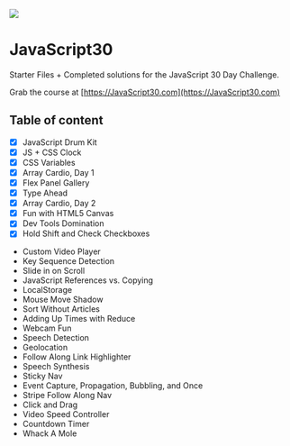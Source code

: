 ![](https://javascript30.com/images/JS3-social-share.png)

# JavaScript30

Starter Files + Completed solutions for the JavaScript 30 Day Challenge.

Grab the course at [https://JavaScript30.com](https://JavaScript30.com)

## Table of content

- [x] JavaScript Drum Kit
- [X] JS + CSS Clock
- [X] CSS Variables
- [X] Array Cardio, Day 1
- [X] Flex Panel Gallery
- [X] Type Ahead
- [X] Array Cardio, Day 2
- [X] Fun with HTML5 Canvas
- [X] Dev Tools Domination
- [X] Hold Shift and Check Checkboxes
- Custom Video Player
- Key Sequence Detection
- Slide in on Scroll
- JavaScript References vs. Copying
- LocalStorage
- Mouse Move Shadow
- Sort Without Articles
- Adding Up Times with Reduce
- Webcam Fun
- Speech Detection
- Geolocation
- Follow Along Link Highlighter
- Speech Synthesis
- Sticky Nav
- Event Capture, Propagation, Bubbling, and Once
- Stripe Follow Along Nav
- Click and Drag
- Video Speed Controller
- Countdown Timer
- Whack A Mole
